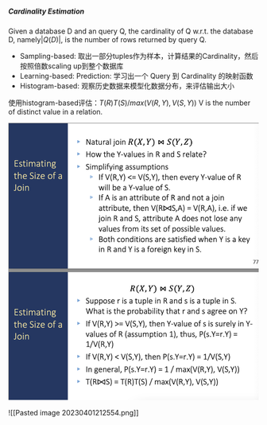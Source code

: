 ##### Cardinality Estimation

Given a database D and an query Q, the cardinality of Q w.r.t. the database D, namely$|Q(D)|$, is the number of rows returned by query Q.

+ Sampling-based: 取出一部分tuples作为样本，计算结果的Cardinality，然后按照倍数scaling up到整个数据库
+ Learning-based: Prediction: 学习出一个 Query 到 Cardinality 的映射函数
+ Histogram-based: 观察历史数据来模型化数据分布，来评估输出大小

使用histogram-based评估：$T(R)T(S)/max(V(R,Y), V(S,Y))$
V is the number of distinct value in a relation.

![image-20230330151352522](./assets/image-20230330151352522.png)

![[Pasted image 20230401212554.png]]